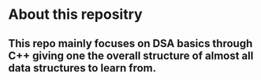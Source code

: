 # About this repositry
## This repo mainly focuses on DSA basics through C++ giving one the overall structure of almost all data structures to learn from.
